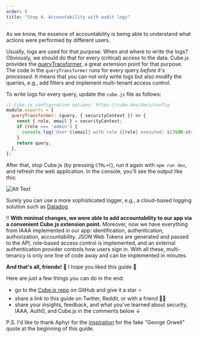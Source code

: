 ```yaml
---
order: 6
title: "Step 4. Accountability with audit logs"
---
```


As we know, the essence of accountability is being able to understand what actions were performed by different users.

Usually, logs are used for that purpose. When and where to write the logs? Obviously, we should do that for every (critical) access to the data. Cube.js provides the [queryTransformer](https://cube.dev/docs/config?utm_source=dev-to&utm_medium=post&utm_campaign=multi-tenant-analytics#options-reference-query-transformer), a great extension point for that purpose. The code in the `queryTransformer` runs for every query *before it's processed*. It means that you can not only write logs but also modify the queries, e.g., add filters and implement multi-tenant access control.

To write logs for every query, update the `cube.js` file as follows:

```js
// Cube.js configuration options: https://cube.dev/docs/config
module.exports = {
  queryTransformer: (query, { securityContext }) => {
    const { role, email } = securityContext;
    if (role === 'admin') {
      console.log(`User ${email} with role ${role} executed: ${JSON.stringify(query)}`);
    }
    return query;
  },
};
```

After that, stop Cube.js (by pressing `CTRL+C`), run it again with `npm run dev`, and refresh the web application. In the console, you'll see the output like this:

![Alt Text](https://dev-to-uploads.s3.amazonaws.com/uploads/articles/7s5jw768n8jg2lqovlvg.png)

Surely you can use a more sophisticated logger, e.g., a cloud-based logging solution such as [Datadog](https://www.datadoghq.com).

‼️ **With minimal changes, we were able to add accountability to our app via a convenient Cube.js extension point.** Moreover, now we have everything from IAAA implemented in our app: identification, authentication, authorization, accountability. JSON Web Tokens are generated and passed to the API, role-based access control is implemented, and an external authentication provider controls how users sign in. With all these, multi-tenancy is only one line of code away and can be implemented in minutes.

**And that's all, friends!** 🤿 I hope you liked this guide 🤗

Here are just a few things you can do in the end:
* go to the [Cube.js repo](https://github.com/cube-js/cube.js/) on GitHub and give it a star ⭐️
* share a link to this guide on Twitter, Reddit, or with a friend 🙋‍♀️
* share your insights, feedback, and what you've learned about security, IAAA, Auth0, and Cube.js in the comments below ↓

P.S. I'd like to thank Aphyr for the [inspiration](https://youtu.be/eSaFVX4izsQ?t=20) for the fake "George Orwell" quote at the beginning of this guide.
